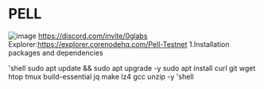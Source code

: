 # PELL
![image](https://github.com/user-attachments/assets/62eaa453-7b3c-442e-9c4e-5b2ef993d10c)
https://discord.com/invite/0glabs
Explorer:https://explorer.corenodehq.com/Pell-Testnet
1.Installation packages and dependencies

'shell
sudo apt update && sudo apt upgrade -y
sudo apt install curl git wget htop tmux build-essential jq make lz4 gcc unzip -y
'shell
